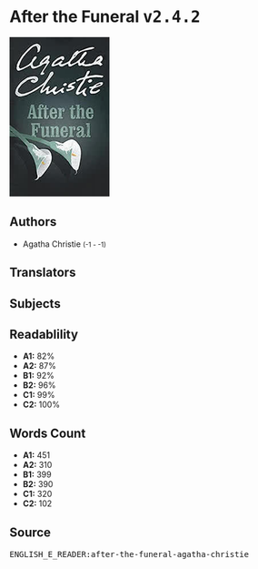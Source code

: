 # After the Funeral <kbd>v2.4.2</kbd>

![](./cover.medium.jpg "")

## Authors


 - Agatha Christie <small>(-1 - -1)</small>

## Translators



## Subjects



## Readablility


 - **A1:** 82%
 - **A2:** 87%
 - **B1:** 92%
 - **B2:** 96%
 - **C1:** 99%
 - **C2:** 100%

## Words Count


 - **A1:** 451
 - **A2:** 310
 - **B1:** 399
 - **B2:** 390
 - **C1:** 320
 - **C2:** 102

## Source


<kbd>ENGLISH_E_READER:after-the-funeral-agatha-christie</kbd>
